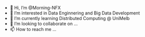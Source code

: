 - 👋 Hi, I’m @Morning-NFX
- 👀 I’m interested in Data Enginnering and Big Data Development
- 🌱 I’m currently learning Distributed Computing @ UniMelb
- 💞️ I’m looking to collaborate on ...
- 📫 How to reach me ...

<!---
Morning-NFX/Morning-NFX is a ✨ special ✨ repository because its `README.md` (this file) appears on your GitHub profile.
You can click the Preview link to take a look at your changes.
--->
